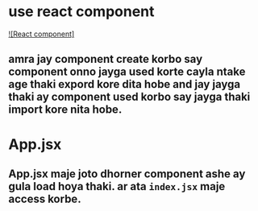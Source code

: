 # use react component

[![React component]](https://www.youtube.com/watch?v=qgLZSNppJOU&list=PLgH5QX0i9K3rGtitufynBKMy5gAFpa1y8&index=9)

## amra jay component create korbo say component onno jayga used korte cayla ntake age thaki expord kore dita hobe and jay jayga thaki ay component used korbo say jayga thaki import kore nita hobe.

# App.jsx

## App.jsx maje joto dhorner component ashe ay gula load hoya thaki. ar ata `index.jsx` maje access korbe.
